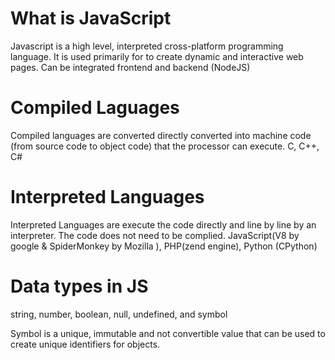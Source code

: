 # What is JavaScript 

Javascript is a high level, interpreted cross-platform programming language. It is used primarily for to create dynamic and interactive web pages. Can be integrated frontend and backend (NodeJS)

# Compiled Laguages

Compiled languages are converted directly converted into machine code (from source code to object code) that the processor can execute. C, C++, C#

# Interpreted Languages

Interpreted Languages are execute the code directly and line by line by an interpreter. The code does not need to be complied. JavaScript(V8 by google & SpiderMonkey by Mozilla ), PHP(zend engine), Python (CPython)

# Data types in JS

string, number, boolean, null, undefined, and symbol

Symbol is a unique, immutable and not convertible value that can be used to create unique identifiers for objects.